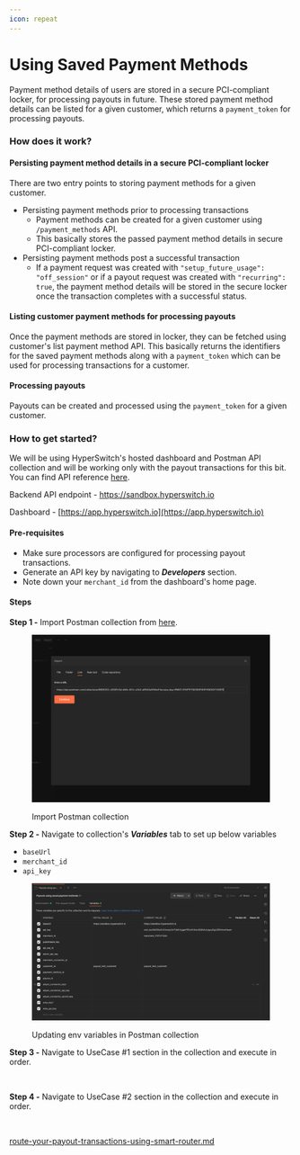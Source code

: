 ```yaml
---
icon: repeat
---
```


# Using Saved Payment Methods

Payment method details of users are stored in a secure PCI-compliant locker, for processing payouts in future. These stored payment method details can be listed for a given customer, which returns a `payment_token` for processing payouts.

### How does it work?

#### Persisting payment method details in a secure PCI-compliant locker

There are two entry points to storing payment methods for a given customer.

* Persisting payment methods prior to processing transactions
  * Payment methods can be created for a given customer using `/payment_methods` API.
  * This basically stores the passed payment method details in secure PCI-compliant locker.
* Persisting payment methods post a successful transaction
  * If a payment request was created with `"setup_future_usage": "off_session"` or if a payout request was created with `"recurring": true`, the payment method details will be stored in the secure locker once the transaction completes with a successful status.

#### Listing customer payment methods for processing payouts

Once the payment methods are stored in locker, they can be fetched using customer's list payment method API. This basically returns the identifiers for the saved payment methods along with a `payment_token` which can be used for processing transactions for a customer.

#### Processing payouts

Payouts can be created and processed using the `payment_token` for a given customer.

### How to get started?

We will be using HyperSwitch's hosted dashboard and Postman API collection and will be working only with the payout transactions for this bit. You can find API reference [here](https://api-reference.hyperswitch.io/api-reference/payouts/payouts--create).

Backend API endpoint - https://sandbox.hyperswitch.io

Dashboard - [https://app.hyperswitch.io](https://app.hyperswitch.io)

#### Pre-requisites

* Make sure processors are configured for processing payout transactions.
* Generate an API key by navigating to _**Developers**_ section.
* Note down your `merchant_id` from the dashboard's home page.

#### Steps

**Step 1 -** Import Postman collection from [here](https://www.postman.com/hs-payouts/hyperswitch/collection/us5vnwo/payout-using-saved-payment-methods).

<figure><img src="../../../.gitbook/assets/image (8).png" alt=""><figcaption><p>Import Postman collection</p></figcaption></figure>

**Step 2 -** Navigate to collection's _**Variables**_ tab to set up below variables

* `baseUrl`
* `merchant_id`
* `api_key`

<figure><img src="../../../.gitbook/assets/image (9).png" alt=""><figcaption><p>Updating env variables in Postman collection</p></figcaption></figure>

**Step 3 -** Navigate to UseCase #1 section in the collection and execute in order.

<figure><img src="../../../.gitbook/assets/Screenshot 2024-10-18 at 12.14.40 PM.png" alt=""><figcaption></figcaption></figure>

**Step 4 -** Navigate to UseCase #2 section in the collection and execute in order.

<figure><img src="../../../.gitbook/assets/Screenshot 2024-10-18 at 12.14.55 PM.png" alt=""><figcaption></figcaption></figure>

[route-your-payout-transactions-using-smart-router.md](route-your-payout-transactions-using-smart-router.md)
